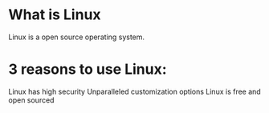 # What is Linux
Linux is a open source operating system.
# 3 reasons to use Linux:
Linux has high security
Unparalleled customization options
Linux is free and open sourced
